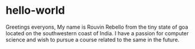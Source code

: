 # hello-world

Greetings everyons,
My name is Rouvin Rebello from the tiny state of goa located on the southwestern coast of India.
I have a passion for computer science and wish to pursue a course related to the same in the future.
